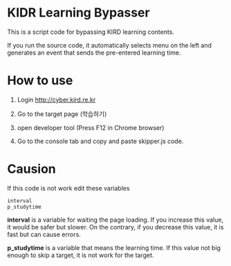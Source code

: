 # KIDR Learning Bypasser

This is a script code for bypassing KIRD learning contents.

If you run the source code, it automatically selects menu on the left and generates an event that sends the pre-entered learning time.

# How to use

1. Login http://cyber.kird.re.kr

2. Go to the target page (학습하기)

3. open developer tool (Press F12 in Chrome browser)

4. Go to the console tab and copy and paste skipper.js code.

# Causion

If this code is not work edit these variables

```
interval
p_studytime
```

**interval** is a variable for waiting the page loading. If you increase this value, it would be safer but slower. On the contrary, if you decrease this value, it is fast but can cause errors.

**p_studytime** is a variable that means the learning time. If this value not big enough to skip a target, it is not work for the target.
